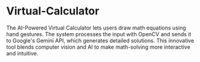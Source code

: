 # Virtual-Calculator
The AI-Powered Virtual Calculator lets users draw math equations using hand gestures. The system processes the input with OpenCV and sends it to Google's Gemini API, which generates detailed solutions. This innovative tool blends computer vision and AI to make math-solving more interactive and intuitive.
